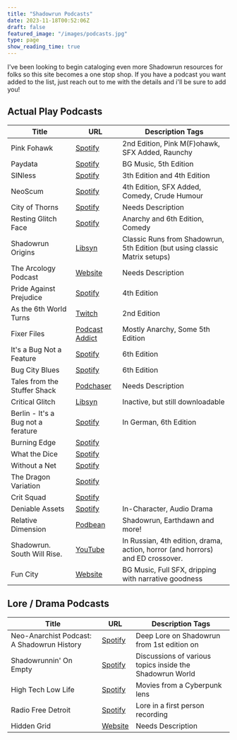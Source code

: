 ```yaml
---
title: "Shadowrun Podcasts"
date: 2023-11-18T00:52:06Z
draft: false
featured_image: "/images/podcasts.jpg"
type: page
show_reading_time: true
---
```


I've been looking to begin cataloging even more Shadowrun resources for folks so this site becomes a one stop shop. If you have a podcast you want added to the list, just reach out to me with the details and i'll be sure to add you!

## Actual Play Podcasts
|Title  |    URL    | Description Tags |
|-------|-----------|------------------|
|Pink Fohawk| [Spotify](https://open.spotify.com/show/5fKd0STUvxIlaqOdPu7ejE?si=c4KpSHdiQOWv_BzbhiHbOw&nd=1&dlsi=25377d69d23e4700) | 2nd Edition, Pink M(F)ohawk, SFX Added, Raunchy|
|Paydata|[Spotify](https://open.spotify.com/show/1ov7zkHT5Du3jAafEGvEbw?si=256b78e507b54d2c)|BG Music, 5th Edition|
|SINless|[Spotify](https://open.spotify.com/show/7A1SkBE7i56Wj8WA32HtaM?si=aa0f2120c69f484a)|3th Edition and 4th Edition|
|NeoScum|[Spotify](https://open.spotify.com/show/79CetiQXqJu6qw06SwUzzs)|4th Edition, SFX Added, Comedy, Crude Humour|
|City of Thorns|[Spotify](https://open.spotify.com/show/0lXcWyK67V4nij4Hr20bBV)|Needs Description|
|Resting Glitch Face|[Spotify](https://open.spotify.com/show/1ijwk9DT8ulqO8RVyrawhN)|Anarchy and 6th Edition, Comedy|
|Shadowrun Origins|[Libsyn](https://shadowrunorigins.libsyn.com)|Classic Runs from Shadowrun, 5th Edition (but using classic Matrix setups) |
|The Arcology Podcast|[Website](https://arcologypodcast.com)|Needs Description|
|Pride Against Prejudice|[Spotify](https://creators.spotify.com/pod/show/prideagainstprejudicesr)|4th Edition|
|As the 6th World Turns|[Twitch](https://www.twitch.tv/asthe6thworldturns)|2nd Edition|
|Fixer Files|[Podcast Addict](https://podcastaddict.com/podcast/the-fixer-files/5172387)|Mostly Anarchy, Some 5th Edition|
|It's a Bug Not a Feature|[Spotify](https://open.spotify.com/show/3VwoiQRPpYknlBwyF8jpFv)|6th Edition|
|Bug City Blues|[Spotify](https://open.spotify.com/show/1x23ClaSIoKIPz19TXtMF2)|6th Edition|
|Tales from the Stuffer Shack|[Podchaser](https://www.podchaser.com/podcasts/tales-from-the-stuffer-shack-122560)|Needs Description|
|Critical Glitch|[Libsyn](https://criticalglitch.libsyn.com)|Inactive, but still downloadable|
|Berlin - It's a Bug not a ferature|[Spotify](https://open.spotify.com/show/3VwoiQRPpYknlBwyF8jpFv?si=9f9c4f9c2f514016)|In German, 6th Edition |
|Burning Edge|[Spotify](https://open.spotify.com/show/3Ot0otxSrBDj3h1tu3sRPE?si=cc0f301c0ce64577)||
|What the Dice|[Spotify](https://open.spotify.com/show/34HiliBLUATm9rY8UXoC3d?si=0a33a5b4c121483e)||
|Without a Net|[Spotify](https://open.spotify.com/show/5Ecqmt00CgkKnMNd0uKojc?si=0dfe8055be5847f5)||
|The Dragon Variation|[Spotify](https://open.spotify.com/show/7LgDhWM1TmwZgHZrqBas0d?si=923bb86a29f44ed2)||
|Crit Squad|[Spotify](https://open.spotify.com/show/0Z8beedmxgzgPHJca7fbsQ?si=1b29c54fa3384b5e)||
|Deniable Assets|[Spotify](https://open.spotify.com/show/034Wy0JQZK0jbTPzziRzQF)|In-Character, Audio Drama|
|Relative Dimension|[Podbean](https://relativedimension.podbean.com/page/2/)|Shadowrun, Earthdawn and more!|
|Shadowrun. South Will Rise.|[YouTube](https://youtube.com/playlist?list=PLJuKhUNs-3-QUfjXXpj9jInbdq2X-au9q)|In Russian, 4th edition, drama, action, horror (and horrors) and ED crossover.|
|Fun City|[Website](https://funcity.ventures/)|BG Music, Full SFX, dripping with narrative goodness|


## Lore / Drama Podcasts
|Title  |    URL    | Description Tags |
|-------|-----------|------------------|
|Neo-Anarchist Podcast: A Shadowrun History| [Spotify](https://open.spotify.com/show/6yzHaU7BMMYyPe3eOt6gdc)|Deep Lore on Shadowrun from 1st edition on|
|Shadowrunnin' On Empty| [Spotify](https://open.spotify.com/show/3DOh5tNDjfsYj64D59o5oo)|Discussions of various topics inside the Shadowrun World|
|High Tech Low Life| [Spotify](https://open.spotify.com/show/2JhnB9fMfSvTYrtREEoCi2?si=97877c70e06a4441)|Movies from a Cyberpunk lens|
|Radio Free Detroit| [Spotify](https://open.spotify.com/show/69d0F0UByyUPPwBDjbM2vv)|Lore in a first person recording|
|Hidden Grid| [Website](https://www.hiddengrid.com)|Needs Description|